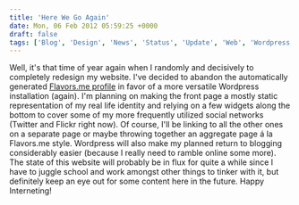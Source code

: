 ```yaml
---
title: 'Here We Go Again'
date: Mon, 06 Feb 2012 05:59:25 +0000
draft: false
tags: ['Blog', 'Design', 'News', 'Status', 'Update', 'Web', 'Wordpress']
---
```


Well, it's that time of year again when I randomly and decisively to completely redesign my website. I've decided to abandon the automatically generated [Flavors.me profile](http://flavors.me/shiruken "View My Flavors.me Profile") in favor of a more versatile Wordpress installation (again). I'm planning on making the front page a mostly static representation of my real life identity and relying on a few widgets along the bottom to cover some of my more frequently utilized social networks (Twitter and Flickr right now). Of course, I'll be linking to all the other ones on a separate page or maybe throwing together an aggregate page á la Flavors.me style. Wordpress will also make my planned return to blogging considerably easier (because I really need to ramble online some more). The state of this website will probably be in flux for quite a while since I have to juggle school and work amongst other things to tinker with it, but definitely keep an eye out for some content here in the future. Happy Interneting!